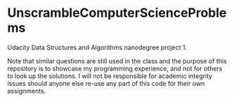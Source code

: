 # UnscrambleComputerScienceProblems

Udacity Data Structures and Algorithms nanodegree project 1.

Note that similar questions are still used in the class and the purpose of this repository is to showcase my programming experience, and not for others to look up the solutions. I will not be responsible for academic integrity issues should anyone else re-use any part of this code for their own assignments. 

